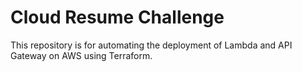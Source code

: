 # Cloud Resume Challenge
This repository is for automating the deployment of Lambda and API Gateway on AWS using Terraform.
